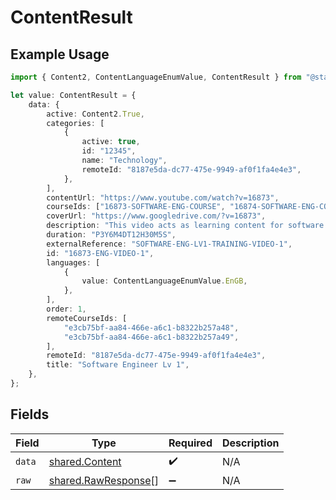 # ContentResult

## Example Usage

```typescript
import { Content2, ContentLanguageEnumValue, ContentResult } from "@stackone/stackone-client-ts/sdk/models/shared";

let value: ContentResult = {
    data: {
        active: Content2.True,
        categories: [
            {
                active: true,
                id: "12345",
                name: "Technology",
                remoteId: "8187e5da-dc77-475e-9949-af0f1fa4e4e3",
            },
        ],
        contentUrl: "https://www.youtube.com/watch?v=16873",
        courseIds: ["16873-SOFTWARE-ENG-COURSE", "16874-SOFTWARE-ENG-COURSE"],
        coverUrl: "https://www.googledrive.com/?v=16873",
        description: "This video acts as learning content for software engineers.",
        duration: "P3Y6M4DT12H30M5S",
        externalReference: "SOFTWARE-ENG-LV1-TRAINING-VIDEO-1",
        id: "16873-ENG-VIDEO-1",
        languages: [
            {
                value: ContentLanguageEnumValue.EnGB,
            },
        ],
        order: 1,
        remoteCourseIds: [
            "e3cb75bf-aa84-466e-a6c1-b8322b257a48",
            "e3cb75bf-aa84-466e-a6c1-b8322b257a49",
        ],
        remoteId: "8187e5da-dc77-475e-9949-af0f1fa4e4e3",
        title: "Software Engineer Lv 1",
    },
};
```

## Fields

| Field                                                             | Type                                                              | Required                                                          | Description                                                       |
| ----------------------------------------------------------------- | ----------------------------------------------------------------- | ----------------------------------------------------------------- | ----------------------------------------------------------------- |
| `data`                                                            | [shared.Content](../../../sdk/models/shared/content.md)           | :heavy_check_mark:                                                | N/A                                                               |
| `raw`                                                             | [shared.RawResponse](../../../sdk/models/shared/rawresponse.md)[] | :heavy_minus_sign:                                                | N/A                                                               |
